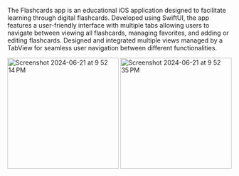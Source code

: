 The Flashcards app is an educational iOS application designed to facilitate learning through digital flashcards. 
Developed using SwiftUI, the app features a user-friendly interface with multiple tabs allowing users to navigate 
between viewing all flashcards, managing favorites, and adding or editing flashcards. Designed and integrated 
multiple views managed by a TabView for seamless user navigation between different functionalities.

<img width="250" alt="Screenshot 2024-06-21 at 9 52 14 PM" src="https://github.com/siddarth17/Projects/assets/111927633/3a14806e-71d4-461d-ad55-fb41522b20e1">
<img width="250" alt="Screenshot 2024-06-21 at 9 52 35 PM" src="https://github.com/siddarth17/Projects/assets/111927633/95d89788-db4c-45bc-830a-69268f900131">
